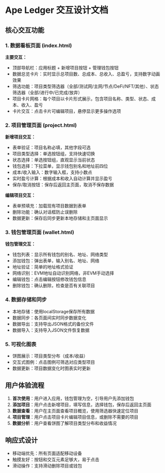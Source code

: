 # Ape Ledger 交互设计文档

## 核心交互功能

### 1. 数据看板页面 (index.html)
**主要交互：**
- 顶部导航栏：应用标题 + 新增项目按钮 + 管理钱包按钮
- 数据总览卡片：实时显示总项目数、总成本、总收入、总盈亏，支持数字动画效果
- 筛选功能：项目类型筛选器（全部/测试网/主网/节点/DeFi/NFT/其他）、状态筛选器（全部/进行中/已完成/放弃）
- 项目卡片网格：每个项目以卡片形式展示，包含项目名称、类型、状态、成本、收入、盈亏
- 卡片交互：点击卡片可编辑项目，悬停显示更多操作选项

### 2. 项目管理页面 (project.html)
**新增项目交互：**
- 表单验证：项目名称必填，其他字段可选
- 项目类型选择：单选按钮组，支持快速切换
- 状态选择：单选按钮组，直观显示当前状态
- 钱包选择：下拉菜单，显示钱包别名和地址前四位
- 成本/收入输入：数字输入框，支持小数点
- 实时盈亏计算：根据成本和收入自动计算并显示盈亏
- 保存/取消按钮：保存后返回主页面，取消不保存数据

**编辑项目交互：**
- 表单预填充：加载现有项目数据到表单
- 删除功能：确认对话框防止误删除
- 数据更新：保存后同步更新本地存储和主页面显示

### 3. 钱包管理页面 (wallet.html)
**钱包管理交互：**
- 钱包列表：显示所有钱包的别名、地址、网络类型
- 添加钱包：弹出表单，输入别名、地址、网络
- 地址验证：简单的地址格式验证
- 网络识别：EVM地址自动识别网络，非EVM手动选择
- 编辑钱包：点击编辑按钮修改钱包信息
- 删除钱包：确认删除，检查是否有关联项目

### 4. 数据存储和同步
- 本地存储：使用localStorage保存所有数据
- 数据同步：各页面间实时同步数据变化
- 数据导出：支持导出JSON格式的备份文件
- 数据导入：支持导入JSON文件恢复数据

### 5. 可视化图表
- 饼图展示：项目类型分布（成本/收益）
- 交互式图例：点击图例可筛选对应类型项目
- 数据更新：项目数据变化时图表实时更新

## 用户体验流程

1. **首次使用**：用户进入应用，钱包管理为空，引导用户先添加钱包
2. **添加项目**：用户点击新增项目，填写信息，选择钱包，保存后返回主页面
3. **数据查看**：用户在主页面查看项目概览，使用筛选器快速定位项目
4. **项目管理**：用户点击项目卡片编辑项目信息，或删除不需要的项目
5. **数据分析**：用户查看饼图了解项目类型分布和收益情况

## 响应式设计
- 移动端优先：所有页面适配移动设备
- 触摸友好：按钮和交互元素足够大，易于点击
- 滑动操作：支持滑动删除项目或钱包